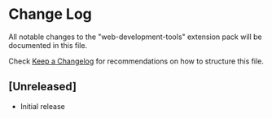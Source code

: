 # Change Log

All notable changes to the "web-development-tools" extension pack will be documented in this file.

Check [Keep a Changelog](http://keepachangelog.com/) for recommendations on how to structure this file.

## [Unreleased]

- Initial release
